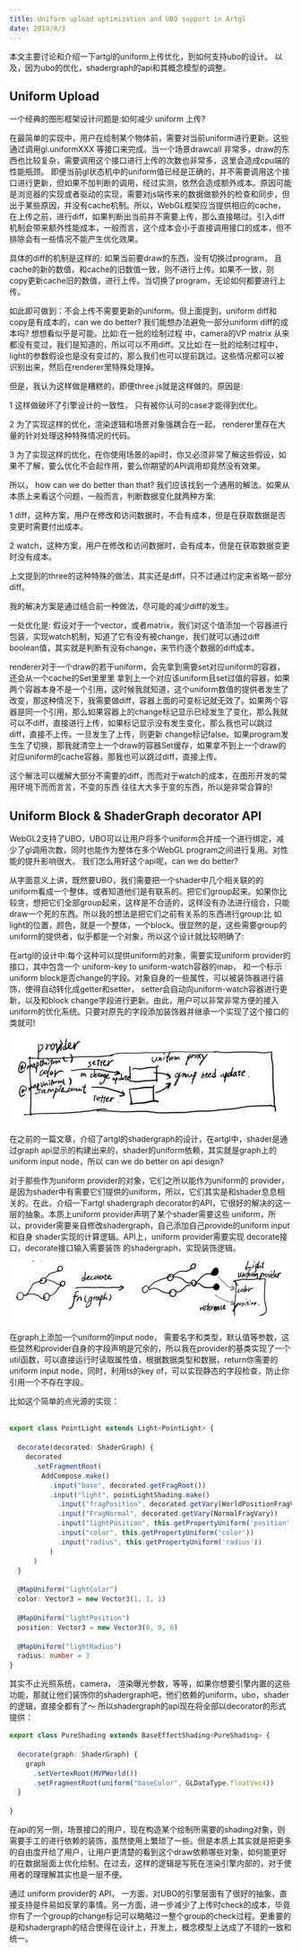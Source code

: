 ```yaml
---
title: Uniform upload optimization and UBO support in Artgl
date: 2019/8/3
---
```


本文主要讨论和介绍一下artgl的uniform上传优化，到如何支持ubo的设计。 以及，因为ubo的优化，shadergraph的api和其概念模型的调整。

## Uniform Upload

一个经典的图形框架设计问题是:如何减少 uniform 上传?

在最简单的实现中，⽤户在绘制某个物体前，需要对当前uniform进⾏更新。这些通过调用gl.uniformXXX 等接⼝来完成。当⼀个场景drawcall ⾮常多，draw的东西也⽐较复杂，需要调⽤这个接⼝进行上传的次数也⾮常多，这里会造成cpu端的性能瓶颈。 即便当前gl状态机中的uniform值已经是正确的，并不需要调⽤这个接⼝进⾏更新，但如果不加判断的调⽤，经过实测，依然会造成额外成本。原因可能是浏览器的实现或者驱动的实现，需要对js端传来的数据做额外的检查和同步，但出于某些原因，并没有cache机制。所以，WebGL框架应当提供相应的cache，在上传之前，进⾏diff，如果判断出当前并不需要上传，那么直接略过。引⼊diff机制会带来额外性能成本，⼀般⽽言，这个成本会小于直接调⽤接⼝的成本，但不排除会有⼀些情况不能产⽣优化效果。

具体的diff的机制是这样的: 如果当前要draw的东⻄，没有切换过program， 且cache的新的数值，和cache的旧数值一致，则不进⾏上传。如果不一致，则copy更新cache旧的数值，进⾏上传。当切换了program，⽆论如何都要进⾏上传。

如此即可做到：不会上传不需要更新的uniform。但上⾯提到，uniform diff和copy是有成本的，can we do better? 我们能想办法避免⼀部分uniform diff的成本吗? 想想看似乎是可能。⽐如:在⼀批的绘制过程 中，camera的VP matrix 从来都没有变过，我们是知道的，所以可以不⽤diff。⼜⽐如:在⼀批的绘制过程中，light的参数假设也是没有变过的，那么我们也可以提前跳过。这些情况都可以被识别出来，然后在renderer⾥特殊处理掉。

但是，我认为这样做是糟糕的，即便three.js就是这样做的。原因是: 

1 这样做破坏了引擎设计的⼀致性， 只有被你认可的case才能得到优化。 

2 为了实现这样的优化，渲染逻辑和场景对象强耦合在⼀起， renderer⾥存在⼤量的针对处理这种特殊情况的代码。

3 为了实现这样的优化，在你使⽤场景的api时，你又必须非常了解这些假设，如果不了解，要么优化不会起作用，要么你期望的API调⽤却竟然没有效果。

所以， how can we do better than that? 我们应该找到⼀个通⽤的解法。如果从本质上来看这个问题，⼀般⽽⾔，判断数据变化就两种⽅案: 

1 diff，这种⽅案，⽤户在修改和访问数据时，不会有成本，但是在获取数据是否变更时需要付出成本。

2 watch，这种⽅案，⽤户在修改和访问数据时，会有成本，但是在获取数据变更时没有成本。

上⽂提到的three的这种特殊的做法，其实还是diff，只不过通过约定来省略⼀部分diff。

我的解决⽅案是通过结合前⼀种做法，尽可能的减少diff的发⽣。

⼀处优化是: 假设对于⼀个vector，或者matrix，我们对这个值添加⼀个容器进行包装，实现watch机制，知道了它有没有被change，我们就可以通过diff boolean值，其实就是判断有没有change，来节约逐个数据的diff成本。

renderer对于⼀个draw的若⼲uniform，会先拿到需要set对应uniform的容器，还会从⼀个cache的Set⾥里里 拿到上⼀个对应该uniform且set过值的容器，如果两个容器本身不是⼀个引⽤，这时候我就知道，这个uniform数值的提供者发⽣了改变，那这种情况下，我需要做diff，容器上⾯的可变标记就⽆效了。如果两个容器是同⼀个引用，那么如果容器上的change标记显示已经发⽣了变化，那么我就可以不diff，直接进行上传，如果标记显示没有发⽣变化，那么我也可以跳过diff，直接不上传。⼀旦发⽣了上传，则更新 change标记false。如果program发⽣生了切换，那我就清空上⼀个draw的容器Set缓存，如果拿不到上⼀个draw的对应uniform的cache容器，那我也可以跳过diff，直接上传。

这个解法可以缓解⼤部分不需要的diff，⽽而对于watch的成本，在图形开发的常⽤环境下⽽而⾔言，不变的东⻄
往往⼤⼤多于变的东⻄，所以是⾮常合算的!

## Uniform Block & ShaderGraph decorator API

WebGL2⽀持了UBO，UBO可以让⽤户将多个uniform合并成⼀个进⾏绑定，减少了gl调⽤次数，同时也能作为整体在多个WebGL program之间进⾏复⽤。对性能的提升影响很⼤。 我们怎么⽤好这个api呢，can we do better?

从字⾯意义上讲，既然要UBO，我们需要把⼀个shader中几个相关联的的uniform看成⼀个整体，或者知道他们是有联系的。把它们group起来。如果你⽐较贪，想把它们全部group起来，这样是不合适的，这样没有办法进⾏组合，只能draw⼀个死的东⻄。所以我的想法是把它们之前有关系的东⻄进⾏group:⽐ 如light的位置，颜色，就是⼀个整体，⼀个block。很显然的是，这些需要group的uniform的提供者，似乎都是⼀个对象，所以这个设计就⽐较明确了:

在artgl的设计中:每个这种可以提供uniform的对象，需要实现uniform provider的接⼝，其中包含⼀个 uniform-key to uniform-watch容器的map， 和⼀个标示uniform block是否change的字段。对象⾃身的⼀些属性，可以被装饰器进⾏装饰，使得⾃动转化成getter和setter， setter会⾃动向uniform-watch容器进⾏更新，以及和block change字段进⾏更新。由此，⽤户可以⾮常⾮常⽅便的接⼊uniform的优化系统。只要对原先的字段添加装饰器并继承⼀个实现了这个接⼝的类就可!

<img src="/images/uniform-upload-design/provider.png" style="max-width:500px">

在之前的⼀篇⽂章，介绍了artgl的shadergraph的设计，在artgl中，shader是通过graph api显示的构建出来的，shader的uniform依赖，其实就是graph上的uniform input node，所以 can we do better on api design?

对于那些作为uniform provider的对象，它们之所以能作为uniform的 provider，是因为shader中有需要它们提供的uniform，所以，它们其实是和shader息息相关的。在此，介绍⼀下artgl shadergraph decorator的API，它很好的解决的这⼀层的抽象。本质上uniform provider声明了某个shader需要这些 uniform，所以，provider需要亲⾃修改shadergraph，⾃⼰添加⾃⼰provide的uniform input和⾃身 shader实现的计算逻辑。API上，uniform provider需要实现 decorate接⼝，decorate接⼝输⼊需要装饰 的shadergraph，实现装饰逻辑。

<img src="/images/uniform-upload-design/decorate.png" style="max-width:500px">

在graph上添加⼀个uniform的input node， 需要名字和类型，默认值等参数，这些显然和provider⾃身的字段声明是冗余的，所以我在provider的基类实现了⼀个util函数，可以直接运⾏时读取属性值，根据数据类型和数据，return你需要的uniform input node，同时，利⽤ts的key of，可以实现静态的字段检查，防止你引⽤⼀个不存在字段。

比如这个简单的点光源的实现：

```ts

export class PointLight extends Light<PointLight> {

  decorate(decorated: ShaderGraph) {
    decorated
      .setFragmentRoot(
        AddCompose.make()
          .input("base", decorated.getFragRoot())
          .input("light", pointLightShading.make()
            .input("fragPosition", decorated.getVary(WorldPositionFragVary))
            .input("FragNormal", decorated.getVary(NormalFragVary))
            .input("lightPosition", this.getPropertyUniform('position'))
            .input("color", this.getPropertyUniform('color'))
            .input("radius", this.getPropertyUniform('radius'))
          )
      )
  }

  @MapUniform("lightColor")
  color: Vector3 = new Vector3(1, 1, 1)

  @MapUniform("lightPosition")
  position: Vector3 = new Vector3(0, 0, 0)

  @MapUniform("lightRadius")
  radius: number = 3
}

```

其实不止光照系统，camera， 渲染曝光参数，等等，如果你想要引擎内置的这些功能，那就让他们装饰你的shadergraph吧，他们依赖的uniform，ubo，shader的逻辑，直接全都有了～ 所以shadergraph的api现在将全部以decorator的形式提供：

```ts
export class PureShading extends BaseEffectShading<PureShading> {

  decorate(graph: ShaderGraph) {
    graph
      .setVertexRoot(MVPWorld())
      .setFragmentRoot(uniform("baseColor", GLDataType.floatVec4))
  }

}
```

在api的另⼀侧，场景接⼝的⽤户，现在构造某个绘制所需要的shading对象，则需要⼿⼯的进⾏依赖的装饰，虽然使⽤上繁琐了⼀些。但是本质上其实就是把更多的⾃由度开给了⽤户，让⽤户更清楚的看到这个draw依赖哪些对象，如何能更好的在数据层⾯上优化绘制。在过去，这样的逻辑是写死在渲染引擎内部的，对于使⽤者的理理解其实也是⼀层不便。

通过 uniform provider的 API， ⼀⽅⾯，对UBO的引擎层⾯有了很好的抽象，直接⽀持是件易如反掌的事情。另⼀⽅⾯，进⼀步减少了上传时check的成本，毕竟你有了⼀个group的change标记可以略略过⼀整个group的check过程。更重要的是和shadergraph的结合使得在设计上，开发上，概念模型上达成了不错的⼀致和统⼀。